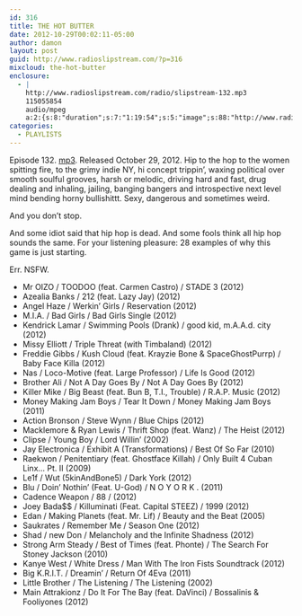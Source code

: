 ```yaml
---
id: 316
title: THE HOT BUTTER
date: 2012-10-29T00:02:11-05:00
author: damon
layout: post
guid: http://www.radioslipstream.com/?p=316
mixcloud: the-hot-butter
enclosure:
  - |
    http://www.radioslipstream.com/radio/slipstream-132.mp3
    115055854
    audio/mpeg
    a:2:{s:8:"duration";s:7:"1:19:54";s:5:"image";s:88:"http://www.radioslipstream.com/wp/wp-content/plugins/podpress/images/vpreview_center.png";}
categories:
  - PLAYLISTS
---
```

Episode 132. [mp3](/radio/slipstream-132.mp3). Released October 29, 2012.
Hip to the hop to the women spitting fire, to the grimy indie NY, hi concept trippin’, waxing political over smooth soulful grooves, harsh or melodic, driving hard and fast, drug dealing and inhaling, jailing, banging bangers and introspective next level mind bending horny bullishittt. Sexy, dangerous and sometimes weird.

And you don’t stop.

And some idiot said that hip hop is dead. And some fools think all hip hop sounds the same. For your listening pleasure: 28 examples of why this game is just starting.

Err. NSFW.  

  * Mr OIZO / TOODOO (feat. Carmen Castro) / STADE 3 (2012)
  * Azealia Banks / 212 (feat. Lazy Jay) (2012)
  * Angel Haze / Werkin’ Girls / Reservation (2012)
  * M.I.A. / Bad Girls / Bad Girls Single (2012)
  * Kendrick Lamar / Swimming Pools (Drank) / good kid, m.A.A.d. city (2012)
  * Missy Elliott / Triple Threat (with Timbaland) (2012)
  * Freddie Gibbs / Kush Cloud (feat. Krayzie Bone & SpaceGhostPurrp) / Baby Face Killa (2012)
  * Nas / Loco-Motive (feat. Large Professor) / Life Is Good (2012)
  * Brother Ali / Not A Day Goes By / Not A Day Goes By (2012)
  * Killer Mike / Big Beast (feat. Bun B, T.I., Trouble) / R.A.P. Music (2012)
  * Money Making Jam Boys / Tear It Down / Money Making Jam Boys (2011)
  * Action Bronson / Steve Wynn / Blue Chips (2012)
  * Macklemore & Ryan Lewis / Thrift Shop (feat. Wanz) / The Heist (2012)
  * Clipse / Young Boy / Lord Willin’ (2002)
  * Jay Electronica / Exhibit A (Transformations) / Best Of So Far (2010)
  * Raekwon / Penitentiary (feat. Ghostface Killah) / Only Built 4 Cuban Linx… Pt. II (2009)
  * Le1f / Wut (5kinAndBone5) / Dark York (2012)
  * Blu / Doin’ Nothin’ (Feat. U-God) / N O Y O R K . (2011)
  * Cadence Weapon / 88 / (2012)
  * Joey Bada$$ / Killuminati (Feat. Capital STEEZ) / 1999 (2012)
  * Edan / Making Planets (feat. Mr. Lif) / Beauty and the Beat (2005)
  * Saukrates / Remember Me / Season One (2012)
  * Shad / new Don / Melancholy and the Infinite Shadness (2012)
  * Strong Arm Steady / Best of Times (feat. Phonte) / The Search For Stoney Jackson (2010)
  * Kanye West / White Dress / Man With The Iron Fists Soundtrack (2012)
  * Big K.R.I.T. / Dreamin’ / Return Of 4Eva (2011)
  * Little Brother / The Listening / The Listening (2002)
  * Main Attrakionz / Do It For The Bay (feat. DaVinci) / Bossalinis & Fooliyones (2012)